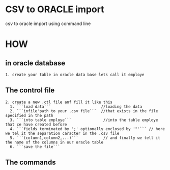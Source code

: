 # CSV to ORACLE import
csv to oracle import using command line

# HOW
  ## in oracle database
    1. create your table in oracle data base lets call it employe
  ## The control file
    2. create a new .ctl file anf fill it like this 
      1. ```load data```                      //loading the data
      2. ```infile'path to your .csv file```  //that exists in the file specified in the path
      3. ```into table employe```              //into the table employe that ce have created before
      4. ```fields terminated by ';' optionally enclosed by '"'``` // here we tel it the separation caracter in the .csv file
      5. ```(column1,column2,...)```           // and finally we tell it the name of the columns in our oracle table
      6. ```save the file```
  ## The commands 

